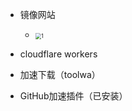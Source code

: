 - 镜像网站
  - <img src="D:\File_Recv\日语学习\1.jpg" alt="1" style="zoom:60%;" />

- cloudflare workers
- 加速下载（toolwa）
- GitHub加速插件（已安装）

